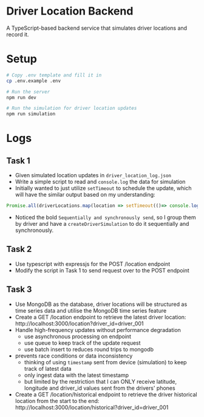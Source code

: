 # Driver Location Backend
A TypeScript-based backend service that simulates driver locations and record it.

# Setup
```bash
# Copy .env template and fill it in
cp .env.example .env

# Run the server
npm run dev

# Run the simulation for driver location updates
npm run simulation
```

# Logs
## Task 1
- Given simulated location updates in `driver_location_log.json`
- Write a simple script to read and `console.log` the data for simulation
- Initially wanted to just utilize `setTimeout` to schedule the update, which will have the similar output based on my understanding:
```javascript
Promise.all(driverLocations.map(location => setTimeout(()=> console.log(location), location.time_offset_sec * 1000)))
```
- Noticed the bold `Sequentially and synchronously send`, so I group them by driver and have a `createDriverSimulation` to do it sequentially and synchronously.

## Task 2
- Use typescript with expressjs for the POST /location endpoint
- Modify the script in Task 1 to send request over to the POST endpoint

## Task 3
- Use MongoDB as the database, driver locations will be structured as time series data and utilise the MongoDB time series feature
- Create a GET /location endpoint to retrieve the latest driver location: http://localhost:3000/location?driver_id=driver_001
- Handle high-frequency updates without performance degradation
    - use asynchronous processing on endpoint
    - use queue to keep track of the update request
    - use batch insert to reduces round trips to mongodb
- prevents race conditions or data inconsistency
    - thinking of using `timestamp` sent from device (simulation) to keep track of latest data
    - only ingest data with the latest timestamp
    - but limited by the restriction that I can ONLY receive latitude, longitude and driver_id values sent from the drivers' phones
- Create a GET /location/historical endpoint to retrieve the driver historical location from the start to the end: http://localhost:3000/location/historical?driver_id=driver_001

